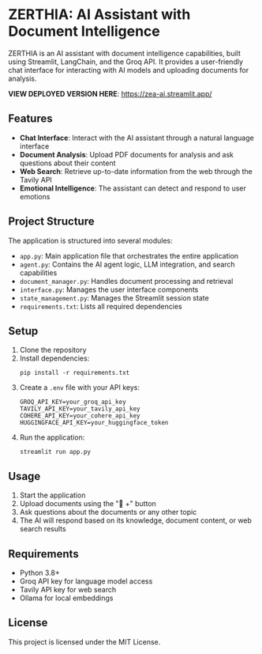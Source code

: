 # ZERTHIA: AI Assistant with Document Intelligence

ZERTHIA is an AI assistant with document intelligence capabilities, built using Streamlit, LangChain, and the Groq API. It provides a user-friendly chat interface for interacting with AI models and uploading documents for analysis.

**VIEW DEPLOYED VERSION HERE**: https://zea-ai.streamlit.app/

## Features

- **Chat Interface**: Interact with the AI assistant through a natural language interface
- **Document Analysis**: Upload PDF documents for analysis and ask questions about their content
- **Web Search**: Retrieve up-to-date information from the web through the Tavily API
- **Emotional Intelligence**: The assistant can detect and respond to user emotions

## Project Structure

The application is structured into several modules:

- `app.py`: Main application file that orchestrates the entire application
- `agent.py`: Contains the AI agent logic, LLM integration, and search capabilities
- `document_manager.py`: Handles document processing and retrieval
- `interface.py`: Manages the user interface components
- `state_management.py`: Manages the Streamlit session state
- `requirements.txt`: Lists all required dependencies

## Setup

1. Clone the repository
2. Install dependencies:
   ```
   pip install -r requirements.txt
   ```
3. Create a `.env` file with your API keys:
   ```
   GROQ_API_KEY=your_groq_api_key
   TAVILY_API_KEY=your_tavily_api_key
   COHERE_API_KEY=your_cohere_api_key
   HUGGINGFACE_API_KEY=your_huggingface_token
   ```
4. Run the application:
   ```
   streamlit run app.py
   ```

## Usage

1. Start the application
2. Upload documents using the "📄 +" button
3. Ask questions about the documents or any other topic
4. The AI will respond based on its knowledge, document content, or web search results

## Requirements

- Python 3.8+
- Groq API key for language model access
- Tavily API key for web search
- Ollama for local embeddings

## License

This project is licensed under the MIT License.
